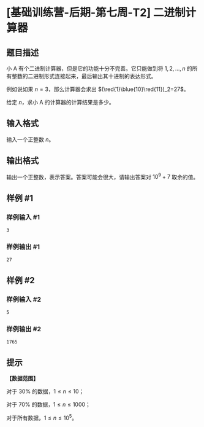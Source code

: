# [基础训练营-后期-第七周-T2] 二进制计算器

## 题目描述

小 A 有个二进制计算器，但是它的功能十分不完善。它只能做到将 $1,2,\dots,n$ 的所有整数的二进制形式连接起来，最后输出其十进制的表达形式。

例如说如果 $n=3$，那么计算器会求出 $(\red{1}\blue{10}\red{11})_2=27$。

给定 $n$，求小 A 的计算器的计算结果是多少。

## 输入格式

输入一个正整数 $n$。

## 输出格式

输出一个正整数，表示答案。答案可能会很大，请输出答案对 $10^9+7$ 取余的值。

## 样例 #1

### 样例输入 #1

```
3
```

### 样例输出 #1

```
27
```

## 样例 #2

### 样例输入 #2

```
5
```

### 样例输出 #2

```
1765
```

## 提示

**【数据范围】**

对于 $30\%$ 的数据，$1 \leq n \leq 10$；

对于 $70\%$ 的数据，$1 \leq n \leq 1000$；

对于所有数据，$1 \leq n \leq 10^5$。